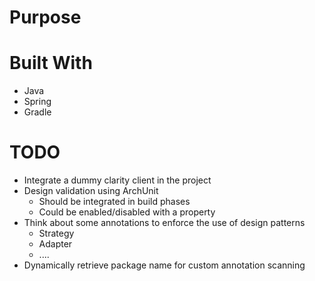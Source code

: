 # Purpose

# Built With
- Java
- Spring
- Gradle

# TODO
- Integrate a dummy clarity client in the project
- Design validation using ArchUnit
  - Should be integrated in build phases
  - Could be enabled/disabled with a property
- Think about some annotations to enforce the use of design patterns
  - Strategy
  - Adapter
  - ....
- Dynamically retrieve package name for custom annotation scanning